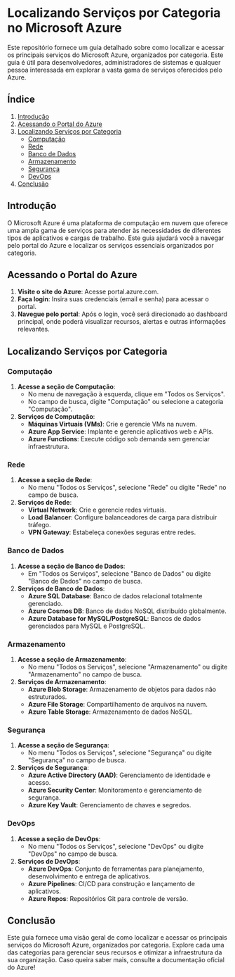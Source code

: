 # Localizando Serviços por Categoria no Microsoft Azure

Este repositório fornece um guia detalhado sobre como localizar e acessar os principais serviços do Microsoft Azure, organizados por categoria. Este guia é útil para desenvolvedores, administradores de sistemas e qualquer pessoa interessada em explorar a vasta gama de serviços oferecidos pelo Azure.

## Índice

1. [Introdução](https://github.com/gu1frnc4/Guia_Azure/tree/localizacao-servicos-categoria-azure?tab=readme-ov-file#introdução)
2. [Acessando o Portal do Azure](https://github.com/gu1frnc4/Guia_Azure/tree/localizacao-servicos-categoria-azure?tab=readme-ov-file#acessando-o-portal-do-azure)
3. [Localizando Serviços por Categoria](https://github.com/gu1frnc4/Guia_Azure/tree/localizacao-servicos-categoria-azure?tab=readme-ov-file#localizando-serviços-por-categoria)
    - [Computação](https://github.com/gu1frnc4/Guia_Azure/tree/localizacao-servicos-categoria-azure?tab=readme-ov-file#computação)
    - [Rede](https://github.com/gu1frnc4/Guia_Azure/tree/localizacao-servicos-categoria-azure?tab=readme-ov-file#rede)
    - [Banco de Dados](https://github.com/gu1frnc4/Guia_Azure/tree/localizacao-servicos-categoria-azure?tab=readme-ov-file#banco-de-dados)
    - [Armazenamento](https://github.com/gu1frnc4/Guia_Azure/tree/localizacao-servicos-categoria-azure?tab=readme-ov-file#armazenamento)
    - [Segurança](https://github.com/gu1frnc4/Guia_Azure/tree/localizacao-servicos-categoria-azure?tab=readme-ov-file#segurança)
    - [DevOps](https://github.com/gu1frnc4/Guia_Azure/tree/localizacao-servicos-categoria-azure?tab=readme-ov-file#devops)
4. [Conclusão](https://github.com/gu1frnc4/Guia_Azure/tree/localizacao-servicos-categoria-azure?tab=readme-ov-file#conclusão)

## Introdução

O Microsoft Azure é uma plataforma de computação em nuvem que oferece uma ampla gama de serviços para atender às necessidades de diferentes tipos de aplicativos e cargas de trabalho. Este guia ajudará você a navegar pelo portal do Azure e localizar os serviços essenciais organizados por categoria.

## Acessando o Portal do Azure

1. **Visite o site do Azure**: Acesse portal.azure.com.
2. **Faça login**: Insira suas credenciais (email e senha) para acessar o portal.
3. **Navegue pelo portal**: Após o login, você será direcionado ao dashboard principal, onde poderá visualizar recursos, alertas e outras informações relevantes.

## Localizando Serviços por Categoria

### Computação

1. **Acesse a seção de Computação**:
    - No menu de navegação à esquerda, clique em "Todos os Serviços".
    - No campo de busca, digite "Computação" ou selecione a categoria "Computação".
2. **Serviços de Computação**:
    - **Máquinas Virtuais (VMs)**: Crie e gerencie VMs na nuvem.
    - **Azure App Service**: Implante e gerencie aplicativos web e APIs.
    - **Azure Functions**: Execute código sob demanda sem gerenciar infraestrutura.

### Rede

1. **Acesse a seção de Rede**:
    - No menu "Todos os Serviços", selecione "Rede" ou digite "Rede" no campo de busca.
2. **Serviços de Rede**:
    - **Virtual Network**: Crie e gerencie redes virtuais.
    - **Load Balancer**: Configure balanceadores de carga para distribuir tráfego.
    - **VPN Gateway**: Estabeleça conexões seguras entre redes.

### Banco de Dados

1. **Acesse a seção de Banco de Dados**:
    - Em "Todos os Serviços", selecione "Banco de Dados" ou digite "Banco de Dados" no campo de busca.
2. **Serviços de Banco de Dados**:
    - **Azure SQL Database**: Banco de dados relacional totalmente gerenciado.
    - **Azure Cosmos DB**: Banco de dados NoSQL distribuído globalmente.
    - **Azure Database for MySQL/PostgreSQL**: Bancos de dados gerenciados para MySQL e PostgreSQL.

### Armazenamento

1. **Acesse a seção de Armazenamento**:
    - No menu "Todos os Serviços", selecione "Armazenamento" ou digite "Armazenamento" no campo de busca.
2. **Serviços de Armazenamento**:
    - **Azure Blob Storage**: Armazenamento de objetos para dados não estruturados.
    - **Azure File Storage**: Compartilhamento de arquivos na nuvem.
    - **Azure Table Storage**: Armazenamento de dados NoSQL.

### Segurança

1. **Acesse a seção de Segurança**:
    - No menu "Todos os Serviços", selecione "Segurança" ou digite "Segurança" no campo de busca.
2. **Serviços de Segurança**:
    - **Azure Active Directory (AAD)**: Gerenciamento de identidade e acesso.
    - **Azure Security Center**: Monitoramento e gerenciamento de segurança.
    - **Azure Key Vault**: Gerenciamento de chaves e segredos.

### DevOps

1. **Acesse a seção de DevOps**:
    - No menu "Todos os Serviços", selecione "DevOps" ou digite "DevOps" no campo de busca.
2. **Serviços de DevOps**:
    - **Azure DevOps**: Conjunto de ferramentas para planejamento, desenvolvimento e entrega de aplicativos.
    - **Azure Pipelines**: CI/CD para construção e lançamento de aplicativos.
    - **Azure Repos**: Repositórios Git para controle de versão.

## Conclusão

Este guia fornece uma visão geral de como localizar e acessar os principais serviços do Microsoft Azure, organizados por categoria. Explore cada uma das categorias para gerenciar seus recursos e otimizar a infraestrutura da sua organização. Caso queira saber mais, consulte a documentação oficial do Azure!

